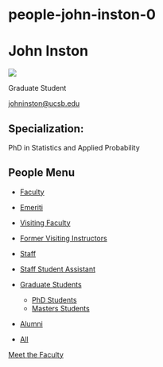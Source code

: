 # people-john-inston-0

# John Inston

![](https://www.pstat.ucsb.edu/sites/default/files/styles/people_node/public/people/photo/John%20Inston_PSTAT_001.jpg?itok=7D63hkXH)

Graduate Student

[johninston@ucsb.edu](mailto:johninston@ucsb.edu)

## Specialization:

PhD in Statistics and Applied Probability

## People Menu

- [Faculty](/people/academic "Faculty")
- [Emeriti](/people/emeriti "Emeriti")
- [Visiting Faculty](/people/visiting "Visiting Faculty")
- [Former Visiting Instructors](/people/lecturer "Former Visiting Instructors")
- [Staff](/people/staff)
- [Staff Student Assistant](/people/researcher "Staff Student Assistant")
- [Graduate Students](/people/student "Graduate Students")
  
  - [PhD Students](/people/student/phd "PhD Students")
  - [Masters Students](/people/student/masters "Masters Students")
- [Alumni](/people/alumni)
- [All](/people/all)

[Meet the Faculty](/people/meet-the-faculty)